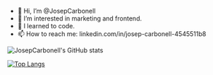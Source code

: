 - 👋 Hi, I’m @JosepCarbonell
- 👀 I’m interested in marketing and frontend.
- 🌱 I learned to code.
- 📫 How to reach me: linkedin.com/in/josep-carbonell-4545511b8

<!---
JosepCarbonell/JosepCarbonell is a ✨ special ✨ repository because its `README.md` (this file) appears on your GitHub profile.
You can click the Preview link to take a look at your changes.
--->
![JosepCarbonell's GitHub stats](https://github-readme-stats.vercel.app/api?username=josepcarbonell&theme=dark&show_icons=true)

[![Top Langs](https://github-readme-stats.vercel.app/api/top-langs/?username=josepcarbonell&layout=compact)](https://github.com/josepcarbonell/github-readme-stats)
